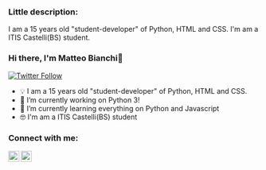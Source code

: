 ### Little description:
I am a 15 years old "student-developer" of Python, HTML and CSS. I'm am a ITIS Castelli(BS) student. 


### Hi there, I'm Matteo Bianchi👋
[![Twitter Follow](https://img.shields.io/twitter/follow/MBMatteoBianchi?color=1DA1F2&logo=twitter&style=for-the-badge)](https://twitter.com/intent/follow?original_referer=https%3A%2F%2Fgithub.com%2FcodeSTACKr&screen_name=codeSTACKr)

- 💡 I am a 15 years old "student-developer" of Python, HTML and CSS.
- 🔭 I’m currently working on Python 3!
- 🌱 I’m currently learning everything on Python and Javascript 
- 🤓 I'm am a ITIS Castelli(BS) student


### Connect with me:
[<img align="left" alt="codeSTACKr | Twitter" width="22px" src="https://cdn.jsdelivr.net/npm/simple-icons@v3/icons/twitter.svg" />][twitter]
[<img align="left" alt="codeSTACKr | LinkedIn" width="22px" src="https://cdn.jsdelivr.net/npm/simple-icons@v3/icons/linkedin.svg" />][linkedin]

<br />



[twitter]: https://twitter.com/MBMatteoBianchi
[linkedin]: https://www.linkedin.com/in/matteo-bianchi-197a191b3/

